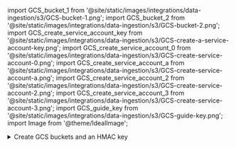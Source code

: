 import GCS_bucket_1 from '@site/static/images/integrations/data-ingestion/s3/GCS-bucket-1.png';
import GCS_bucket_2 from '@site/static/images/integrations/data-ingestion/s3/GCS-bucket-2.png';
import GCS_create_service_account_key from '@site/static/images/integrations/data-ingestion/s3/GCS-create-a-service-account-key.png';
import GCS_create_service_account_0 from '@site/static/images/integrations/data-ingestion/s3/GCS-create-service-account-0.png';
import GCS_create_service_account_a from '@site/static/images/integrations/data-ingestion/s3/GCS-create-service-account-a.png';
import GCS_create_service_account_2 from '@site/static/images/integrations/data-ingestion/s3/GCS-create-service-account-2.png';
import GCS_create_service_account_3 from '@site/static/images/integrations/data-ingestion/s3/GCS-create-service-account-3.png';
import GCS_guide_key from '@site/static/images/integrations/data-ingestion/s3/GCS-guide-key.png';
import Image from '@theme/IdealImage';

<details>
    <summary>Create GCS buckets and an HMAC key</summary>

### ch_bucket_us_east1 {#ch_bucket_us_east1}

<Image size="md" img={GCS_bucket_1} alt="Creating a GCS bucket in US East 1" border />

### ch_bucket_us_east4 {#ch_bucket_us_east4}

<Image size="md" img={GCS_bucket_2} alt="Creating a GCS bucket in US East 4" border />

### Generate an Access key {#generate-an-access-key}

### Create a service account HMAC key and secret {#create-a-service-account-hmac-key-and-secret}

Open **Cloud Storage > Settings > Interoperability** and either choose an existing **Access key**, or **CREATE A KEY FOR A SERVICE ACCOUNT**.  This guide covers the path for creating a new key for a new service account.

<Image size="md" img={GCS_create_service_account_key} alt="Generating a service account HMAC key in GCS" border />

### Add a new service account {#add-a-new-service-account}

If this is a project with no existing service account, **CREATE NEW ACCOUNT**.

<Image size="md" img={GCS_create_service_account_0} alt="Adding a new service account in GCS" border />

There are three steps to creating the service account, in the first step give the account a meaningful name, ID, and description.

<Image size="md" img={GCS_create_service_account_a} alt="Defining a new service account name and ID in GCS" border />

In the Interoperability settings dialog the IAM role **Storage Object Admin** role is recommended; select that role in step two.

<Image size="md" img={GCS_create_service_account_2} alt="Selecting IAM role Storage Object Admin in GCS" border />

Step three is optional and not used in this guide.  You may allow users to have these privileges based on your policies.

<Image size="md" img={GCS_create_service_account_3} alt="Configuring additional settings for the new service account in GCS" border />

The service account HMAC key will be displayed.  Save this information, as it will be used in the ClickHouse configuration.

<Image size="md" img={GCS_guide_key} alt="Retrieving the generated HMAC key for GCS" border />

</details>
